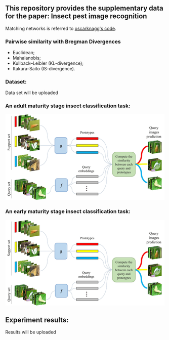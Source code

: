## This repository provides the supplementary data for the paper: Insect pest image recognition

Matching networks is referred to [oscarknagg's code](https://github.com/oscarknagg/few-shot).

### Pairwise similarity with Bregman Divergences

- Euclidean;
- Mahalanobis;
- Kullback–Leibler (KL-divergence);
- Itakura–Saito (IS-divergence).

### Dataset:
Data set will be uploaded

### An adult maturity stage insect classification task:

![Episode](/Figures/task_example_adult.jpg)

### An early maturity stage insect classification task:

![Episode](/Figures/task_example_adult.jpg)

## Experiment results:

Results will be uploaded

